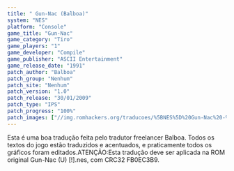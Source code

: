 ```yaml
---
title: " Gun-Nac (Balboa)"
system: "NES"
platform: "Console"
game_title: "Gun-Nac"
game_category: "Tiro"
game_players: "1"
game_developer: "Compile"
game_publisher: "ASCII Entertainment"
game_release_date: "1991"
patch_author: "Balboa"
patch_group: "Nenhum"
patch_site: "Nenhum"
patch_version: "1.0"
patch_release: "30/01/2009"
patch_type: "IPS"
patch_progress: "100%"
patch_images: ["//img.romhackers.org/traducoes/%5BNES%5D%20Gun-Nac%20-%20Balboa%20-%201.png","//img.romhackers.org/traducoes/%5BNES%5D%20Gun-Nac%20-%20Balboa%20-%202.png","//img.romhackers.org/traducoes/%5BNES%5D%20Gun-Nac%20-%20Balboa%20-%203.png"]
---
```

Esta é uma boa tradução feita pelo tradutor freelancer Balboa. Todos os textos do jogo estão traduzidos e acentuados, e praticamente todos os gráficos foram editados.ATENÇÃO:Esta tradução deve ser aplicada na ROM original Gun-Nac (U) [!].nes, com CRC32 FB0EC3B9.